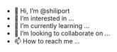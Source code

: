 - 👋 Hi, I’m @shiliport
- 👀 I’m interested in ...
- 🌱 I’m currently learning ...
- 💞️ I’m looking to collaborate on ...
- 📫 How to reach me ...

<!---
shiliport/shiliport is a ✨ special ✨ repository because its `README.md` (this file) appears on your GitHub profile.
You can click the Preview link to take a look at your changes.
--->
